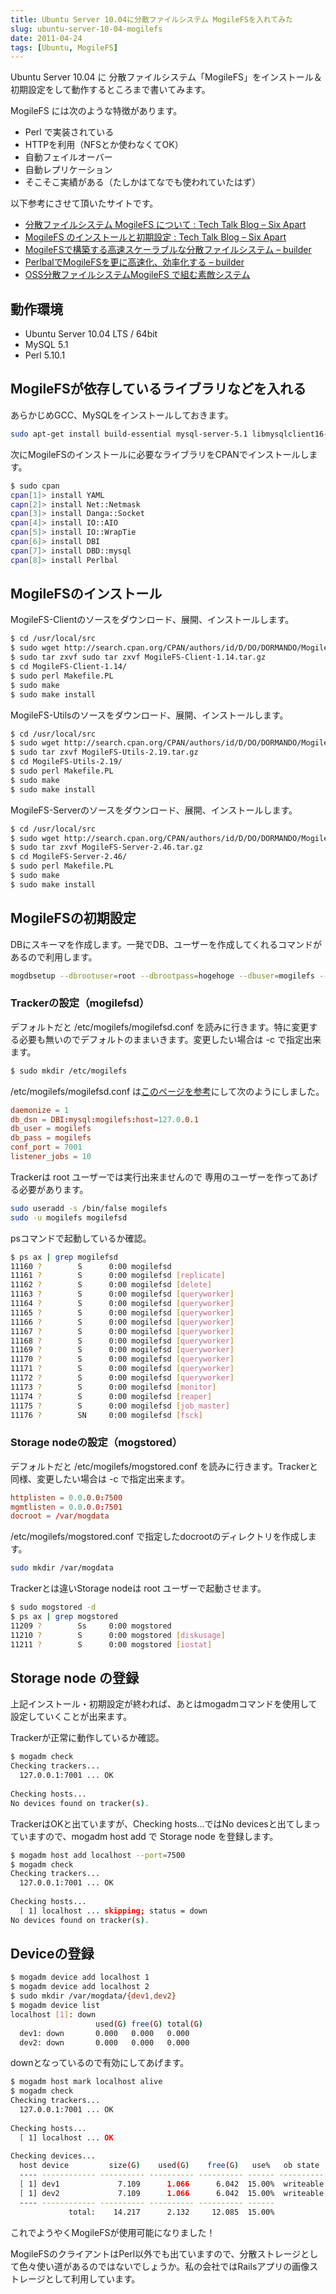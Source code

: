 ```yaml
---
title: Ubuntu Server 10.04に分散ファイルシステム MogileFSを入れてみた
slug: ubuntu-server-10-04-mogilefs
date: 2011-04-24
tags: [Ubuntu, MogileFS]
---
```


Ubuntu Server 10.04 に 分散ファイルシステム「MogileFS」をインストール＆初期設定をして動作するところまで書いてみます。

MogileFS には次のような特徴があります。

* Perl で実装されている
* HTTPを利用（NFSとか使わなくてOK）
* 自動フェイルオーバー
* 自動レプリケーション
* そこそこ実績がある（たしかはてなでも使われていたはず）

以下参考にさせて頂いたサイトです。

* [分散ファイルシステム MogileFS について : Tech Talk Blog – Six Apart](http://www.sixapart.jp/techtalk/2006/10/dev_mogilefs.html)
* [MogileFS のインストールと初期設定 : Tech Talk Blog – Six Apart](http://www.sixapart.jp/techtalk/2006/10/dev_mogilefs_install.html)
* [MogileFSで構築する高速スケーラブルな分散ファイルシステム – builder](http://builder.japan.zdnet.com/virtualization/sp_open-source-software-moonlinx-2009/20391825/)
* [PerlbalでMogileFSを更に高速化、効率化する – builder](http://builder.japan.zdnet.com/virtualization/sp_open-source-software-moonlinx-2009/20391968/)
* [OSS分散ファイルシステムMogileFS で組む素敵システム](http://www.slideshare.net/kazuhisa/090214ldd-mogilefs)

## 動作環境

* Ubuntu Server 10.04 LTS / 64bit
* MySQL 5.1
* Perl 5.10.1

## MogileFSが依存しているライブラリなどを入れる

あらかじめGCC、MySQLをインストールしておきます。

```sh
sudo apt-get install build-essential mysql-server-5.1 libmysqlclient16-dev
```

次にMogileFSのインストールに必要なライブラリをCPANでインストールします。

```sh
$ sudo cpan
cpan[1]> install YAML
capn[2]> install Net::Netmask
cpan[3]> install Danga::Socket
cpan[4]> install IO::AIO
cpan[5]> install IO::WrapTie
cpan[6]> install DBI
cpan[7]> install DBD::mysql
cpan[8]> install Perlbal
```

## MogileFSのインストール

MogileFS-Clientのソースをダウンロード、展開、インストールします。

```sh
$ cd /usr/local/src
$ sudo wget http://search.cpan.org/CPAN/authors/id/D/DO/DORMANDO/MogileFS-Client-1.14.tar.gz
$ sudo tar zxvf sudo tar zxvf MogileFS-Client-1.14.tar.gz
$ cd MogileFS-Client-1.14/
$ sudo perl Makefile.PL
$ sudo make
$ sudo make install
```

MogileFS-Utilsのソースをダウンロード、展開、インストールします。

```sh
$ cd /usr/local/src
$ sudo wget http://search.cpan.org/CPAN/authors/id/D/DO/DORMANDO/MogileFS-Utils-2.19.tar.gz
$ sudo tar zxvf MogileFS-Utils-2.19.tar.gz
$ cd MogileFS-Utils-2.19/
$ sudo perl Makefile.PL
$ sudo make
$ sudo make install
```

MogileFS-Serverのソースをダウンロード、展開、インストールします。

```sh
$ cd /usr/local/src
$ sudo wget http://search.cpan.org/CPAN/authors/id/D/DO/DORMANDO/MogileFS-Server-2.46.tar.gz
$ sudo tar zxvf MogileFS-Server-2.46.tar.gz
$ cd MogileFS-Server-2.46/
$ sudo perl Makefile.PL
$ sudo make
$ sudo make install
```

## MogileFSの初期設定

DBにスキーマを作成します。一発でDB、ユーザーを作成してくれるコマンドがあるので利用します。

```sh
mogdbsetup --dbrootuser=root --dbrootpass=hogehoge --dbuser=mogilefs --dbpass=mogilefs --yes
```

### Trackerの設定（mogilefsd）

デフォルトだと /etc/mogilefs/mogilefsd.conf を読みに行きます。特に変更する必要も無いのでデフォルトのままいきます。変更したい場合は -c で指定出来ます。

```sh
$ sudo mkdir /etc/mogilefs
```

/etc/mogilefs/mogilefsd.conf は[このページを参考](http://www.sixapart.jp/techtalk/2006/10/dev_mogilefs_install.html)にして次のようにしました。

```conf
daemonize = 1
db_dsn = DBI:mysql:mogilefs:host=127.0.0.1
db_user = mogilefs
db_pass = mogilefs
conf_port = 7001
listener_jobs = 10
```

Trackerは root ユーザーでは実行出来ませんので 専用のユーザーを作ってあげる必要があります。

```sh
sudo useradd -s /bin/false mogilefs
sudo -u mogilefs mogilefsd
```

psコマンドで起動しているか確認。

```sh
$ ps ax | grep mogilefsd
11160 ?        S      0:00 mogilefsd
11161 ?        S      0:00 mogilefsd [replicate]
11162 ?        S      0:00 mogilefsd [delete]
11163 ?        S      0:00 mogilefsd [queryworker]
11164 ?        S      0:00 mogilefsd [queryworker]
11165 ?        S      0:00 mogilefsd [queryworker]
11166 ?        S      0:00 mogilefsd [queryworker]
11167 ?        S      0:00 mogilefsd [queryworker]
11168 ?        S      0:00 mogilefsd [queryworker]
11169 ?        S      0:00 mogilefsd [queryworker]
11170 ?        S      0:00 mogilefsd [queryworker]
11171 ?        S      0:00 mogilefsd [queryworker]
11172 ?        S      0:00 mogilefsd [queryworker]
11173 ?        S      0:00 mogilefsd [monitor]
11174 ?        S      0:00 mogilefsd [reaper]
11175 ?        S      0:00 mogilefsd [job_master]
11176 ?        SN     0:00 mogilefsd [fsck]
```

### Storage nodeの設定（mogstored）

デフォルトだと /etc/mogilefs/mogstored.conf を読みに行きます。Trackerと同様、変更したい場合は -c で指定出来ます。

```conf
httplisten = 0.0.0.0:7500
mgmtlisten = 0.0.0.0:7501
docroot = /var/mogdata
```

/etc/mogilefs/mogstored.conf で指定したdocrootのディレクトリを作成します。

```sh
sudo mkdir /var/mogdata
```

Trackerとは違いStorage nodeは root ユーザーで起動させます。

```sh
$ sudo mogstored -d
$ ps ax | grep mogstored
11209 ?        Ss     0:00 mogstored
11210 ?        S      0:00 mogstored [diskusage]
11211 ?        S      0:00 mogstored [iostat]
```

## Storage node の登録

上記インストール・初期設定が終われば、あとはmogadmコマンドを使用して設定していくことが出来ます。

Trackerが正常に動作しているか確認。

```sh
$ mogadm check
Checking trackers...
  127.0.0.1:7001 ... OK
 
Checking hosts...
No devices found on tracker(s).
```

TrackerはOKと出ていますが、Checking hosts…ではNo devicesと出てしまっていますので、mogadm host add で Storage node を登録します。

```sh
$ mogadm host add localhost --port=7500
$ mogadm check
Checking trackers...
  127.0.0.1:7001 ... OK
 
Checking hosts...
  [ 1] localhost ... skipping; status = down
No devices found on tracker(s).
```

## Deviceの登録

```sh
$ mogadm device add localhost 1
$ mogadm device add localhost 2
$ sudo mkdir /var/mogdata/{dev1,dev2}
$ mogadm device list
localhost [1]: down
                   used(G) free(G) total(G)
  dev1: down       0.000   0.000   0.000  
  dev2: down       0.000   0.000   0.000
```

downとなっているので有効にしてあげます。

```sh
$ mogadm host mark localhost alive
$ mogadm check
Checking trackers...
  127.0.0.1:7001 ... OK
 
Checking hosts...
  [ 1] localhost ... OK
 
Checking devices...
  host device         size(G)    used(G)    free(G)   use%   ob state   I/O%
  ---- ------------ ---------- ---------- ---------- ------ ---------- -----
  [ 1] dev1             7.109      1.066      6.042  15.00%  writeable   0.0
  [ 1] dev2             7.109      1.066      6.042  15.00%  writeable   0.0
  ---- ------------ ---------- ---------- ---------- ------
             total:    14.217      2.132     12.085  15.00%
```

これでようやくMogileFSが使用可能になりました！

MogileFSのクライアントはPerl以外でも出ていますので、分散ストレージとして色々使い道があるのではないでしょうか。私の会社ではRailsアプリの画像ストレージとして利用しています。
